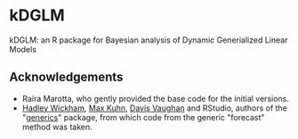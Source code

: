 # kDGLM
 kDGLM: an R package for Bayesian analysis of Dynamic Generialized Linear Models

## Acknowledgements

- Raíra Marotta, who gently provided the base code for the initial versions.
- [Hadley Wickham](hadley@rstudio.com), [Max Kuhn](max@rstudio.com), [Davis Vaughan](davis@rstudio.com) and RStudio, authors of the "[generics](https://github.com/r-lib/generics)" package, from which code from the generic "forecast" method was taken.
